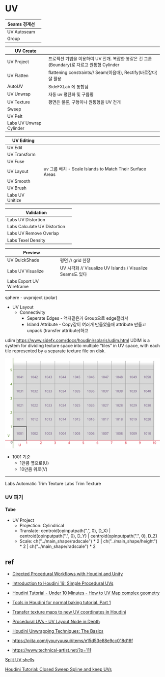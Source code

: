 # UV

| Seams 경계선 |     |
| ------------ | --- |
| UV Autoseam  |     |
| Group        |     |

| UV Create               |                                                                                            |
| ----------------------- | ------------------------------------------------------------------------------------------ |
| UV Project              | 프로젝션 기법을 이용하여 UV 전개. 복잡한 봉같은 건 그룹(Boundary)로 자르고 원통형 Cylinder |
| UV Flatten              | flattening constraints// Seam(이음매), Rectify(바로잡다) 잘 활용                           |
| AutoUV                  | SideFXLab 에 통합됨                                                                        |
| UV Unwrap               | 자동 uv 평탄화 및 구릅핑                                                                   |
| UV Texture              | 평면은 물론, 구형이나 원통형을 UV 전개                                                     |
| Sweep                   |                                                                                            |
| UV Pelt                 |                                                                                            |
| Labs UV Unwrap Cylinder |                                                                                            |


| UV Editing      |                                                           |
| --------------- | --------------------------------------------------------- |
| UV Edit         |                                                           |
| UV Transform    |                                                           |
| UV Fuse         |                                                           |
| UV Layout       | uv 그룹 배치 - Scale Islands to Match Their Surface Areas |
| UV Smooth       |                                                           |
| UV Brush        |                                                           |
| Labs UV Unitize |                                                           |

| Validation                   |     |
| ---------------------------- | --- |
| Labs UV Distortion           |     |
| Labs Calculate UV Distortion |     |
| Labs UV Remove Overlap       |     |
| Labs Texel Density           |     |


| Preview                  |                                                              |
| ------------------------ | ------------------------------------------------------------ |
| UV QuickShade            | 평면 // grid 한장                                            |
| Labs UV Visualize        | UV 시각화   // Visualize UV Islands / Visualize Seams도 있다 |
| Labs Export UV Wireframe |                                                              |



sphere - uvproject (polar)

- UV Layout
  - Connectivity
    - Seperate Edges - 액자같은거 Group으로 edge잘라서
    - Island Attribute - Copy같이 여러개 만들었을때 attribute 만들고 unpack (transfer attribute)하고

udim
https://www.sidefx.com/docs/houdini/solaris/udim.html
UDIM is a system for dividing texture space into multiple “tiles” in UV space, with each tile represented by a separate texture file on disk.

![](../../res/udim.svg)

- 1001 기준
  - 1만큼 옆으로(U)
  - 10만큼 위로(V)


---

Labs Automatic Trim Texture
Labs Trim Texture



### UV 펴기

#### Tube

- UV Project
  - Projection: Cylindrical
  - Translate: centroid(opinputpath(".", 0), D_X) | centroid(opinputpath(".", 0), D_Y) | centroid(opinputpath(".", 0), D_Z)
  - Scale: ch("../main_shape/radscale") * 2 | ch("../main_shape/height") * 2 | ch("../main_shape/radscale") * 2


## ref


- [Directed Procedural Workflows with Houdini and Unity](https://youtu.be/Up97rAuXBwU?t=1306)


- [Introduction to Houdini 16: Simple Procedural UVs](https://www.youtube.com/watch?v=YFXdTfdrT4Y)
- [Houdini Tutorial - Under 10 Minutes - How to UV Map complex geometry](https://www.youtube.com/watch?v=T80MY8Qaxp0)
- [Tools in Houdini for normal baking tutorial. Part 1](https://www.youtube.com/watch?v=DN95J9ORp90)
- [Transfer texture maps to new UV coordinates in Houdini](https://www.youtube.com/watch?v=xMwuKEenr4M)
- [Procedural UVs - UV Layout Node in Depth](https://www.youtube.com/watch?v=7kUDLsNn0iA)
- [Houdini Unwrapping Techniques: The Basics](https://www.youtube.com/watch?v=VNX9Qf6a5hs)
- <https://qiita.com/jyouryuusui/items/e15d53e88e9cc018d18f>
- <https://www.technical-artist.net/?p=111>

[Split UV shells](https://www.youtube.com/watch?v=pas33fBP8Dg)


[Houdini Tutorial: Closed Sweep Spline and keep UVs](https://www.youtube.com/watch?v=Phz3BTwFWRg)
